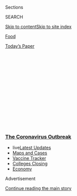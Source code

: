 <div id="app">

<div>

<div>

<div>

<div class="NYTAppHideMasthead css-1q2w90k e1suatyy0">

<div class="section css-ui9rw0 e1suatyy2">

<div class="css-eph4ug er09x8g0">

<div class="css-6n7j50">

</div>

<span class="css-1dv1kvn">Sections</span>

<div class="css-10488qs">

<span class="css-1dv1kvn">SEARCH</span>

</div>

[Skip to content](#site-content)[Skip to site
index](#site-index)

</div>

<div id="masthead-section-label" class="css-1wr3we4 eaxe0e00">

[Food](https://www.nytimes3xbfgragh.onion/section/food)

</div>

<div class="css-10698na e1huz5gh0">

</div>

</div>

<div id="masthead-bar-one" class="section hasLinks css-15hmgas e1csuq9d3">

<div class="css-uqyvli e1csuq9d0">

</div>

<div class="css-1uqjmks e1csuq9d1">

</div>

<div class="css-9e9ivx">

[](https://myaccount.nytimes3xbfgragh.onion/auth/login?response_type=cookie&client_id=vi)

</div>

<div class="css-1bvtpon e1csuq9d2">

[Today’s
Paper](https://www.nytimes3xbfgragh.onion/section/todayspaper)

</div>

</div>

</div>

</div>

<div data-aria-hidden="false">

<div id="site-content" data-role="main">

<div>

<div class="css-1aor85t" style="opacity:0.000000001;z-index:-1;visibility:hidden">

<div class="css-1hqnpie">

<div class="css-epjblv">

<span class="css-17xtcya">[Food](/section/food)</span><span class="css-x15j1o">|</span><span class="css-fwqvlz">Niven
Patel, a Miami Chef, Is Not Giving Up on
2020</span>

</div>

<div class="css-k008qs">

<div class="css-1iwv8en">

<span class="css-18z7m18"></span>

<div>

</div>

</div>

<span class="css-1n6z4y">https://nyti.ms/2DuJExj</span>

<div class="css-1705lsu">

<div class="css-4xjgmj">

<div class="css-4skfbu" data-role="toolbar" data-aria-label="Social Media Share buttons, Save button, and Comments Panel with current comment count" data-testid="share-tools">

  - 
  - 
  - 
  - 
    
    <div class="css-6n7j50">
    
    </div>

  - 
  - 

</div>

</div>

</div>

</div>

</div>

</div>

<div class="css-13pd83m">

<div class="css-l9svim">

### [<span class="css-pa1jbp"><span class="css-1rxm0ex">The Coronavirus</span><span class="css-1rxm0ex"> Outbreak</span></span>](https://www.nytimes3xbfgragh.onion/news-event/coronavirus?name=styln-coronavirus-national&region=TOP_BANNER&variant=undefined&block=storyline_menu_recirc&action=click&pgtype=Article&impression_id=bcdbc460-e38b-11ea-ab31-cfe12db18fb4)

  - <span class="css-ousu42"><span class="css-12clwdu">live</span>[Latest
    Updates](https://www.nytimes3xbfgragh.onion/2020/08/20/world/coronavirus-covid.html?name=styln-coronavirus-national&region=TOP_BANNER&variant=undefined&block=storyline_menu_recirc&action=click&pgtype=Article&impression_id=bcdbc461-e38b-11ea-ab31-cfe12db18fb4)</span>
  - <span class="css-ousu42">[Maps and
    Cases](https://www.nytimes3xbfgragh.onion/interactive/2020/us/coronavirus-us-cases.html?name=styln-coronavirus-national&region=TOP_BANNER&variant=undefined&block=storyline_menu_recirc&action=click&pgtype=Article&impression_id=bcdbeb70-e38b-11ea-ab31-cfe12db18fb4)</span>
  - <span class="css-ousu42">[Vaccine
    Tracker](https://www.nytimes3xbfgragh.onion/interactive/2020/science/coronavirus-vaccine-tracker.html?name=styln-coronavirus-national&region=TOP_BANNER&variant=undefined&block=storyline_menu_recirc&action=click&pgtype=Article&impression_id=bcdbeb71-e38b-11ea-ab31-cfe12db18fb4)</span>
  - <span class="css-ousu42">[Colleges
    Closing](https://www.nytimes3xbfgragh.onion/2020/08/19/us/colleges-closing-covid.html?name=styln-coronavirus-national&region=TOP_BANNER&variant=undefined&block=storyline_menu_recirc&action=click&pgtype=Article&impression_id=bcdbeb72-e38b-11ea-ab31-cfe12db18fb4)</span>
  - <span class="css-ousu42">[Economy](https://www.nytimes3xbfgragh.onion/live/2020/08/20/business/stock-market-today-coronavirus?name=styln-coronavirus-national&region=TOP_BANNER&variant=undefined&block=storyline_menu_recirc&action=click&pgtype=Article&impression_id=bcdbeb73-e38b-11ea-ab31-cfe12db18fb4)</span>

</div>

</div>

<div id="top-wrapper" class="css-1sy8kpn">

<div id="top-slug" class="css-l9onyx">

Advertisement

</div>

[Continue reading the main
story](#after-top)

<div class="ad top-wrapper" style="text-align:center;height:100%;display:block;min-height:250px">

<div id="top" class="place-ad" data-position="top" data-size-key="top">

</div>

</div>

<div id="after-top">

</div>

</div>

<div>

<div id="sponsor-wrapper" class="css-1hyfx7x">

<div id="sponsor-slug" class="css-19vbshk">

Supported by

</div>

[Continue reading the main
story](#after-sponsor)

<div id="sponsor" class="ad sponsor-wrapper" style="text-align:center;height:100%;display:block">

</div>

<div id="after-sponsor">

</div>

</div>

<div class="css-186x18t">

</div>

<div class="css-1vkm6nb ehdk2mb0">

# Niven Patel, a Miami Chef, Is Not Giving Up on 2020

</div>

A return to indoor dining may be far off, but he just opened a new,
Caribbean-inspired restaurant and is moving ahead with plans for others.

<div class="css-79elbk" data-testid="photoviewer-wrapper">

<div class="css-z3e15g" data-testid="photoviewer-wrapper-hidden">

</div>

<div class="css-1a48zt4 ehw59r15" data-testid="photoviewer-children">

![<span class="css-16f3y1r e13ogyst0" data-aria-hidden="true">Niven
Patel in the kitchen at Mamey, the new restaurant he opened last week in
Coral Gables, Fla. It is open only for takeout, delivery and limited
outdoor
dining.</span><span class="css-cnj6d5 e1z0qqy90" itemprop="copyrightHolder"><span class="css-1ly73wi e1tej78p0">Credit...</span><span><span>Alfonso
Duran for The New York
Times</span></span></span>](https://static01.graylady3jvrrxbe.onion/images/2020/08/12/dining/12virus-patel1/merlin_175113192_dc4f0b5c-b5e0-4422-b7df-f170ded72ff6-articleLarge.jpg?quality=75&auto=webp&disable=upscale)

</div>

</div>

<div class="css-18e8msd">

<div class="css-vp77d3 epjyd6m0">

<div class="css-1baulvz">

By [<span class="css-1baulvz last-byline" itemprop="name">Brett
Anderson</span>](https://www.nytimes3xbfgragh.onion/by/brett-anderson)

</div>

</div>

  - 
    
    <div class="css-ld3wwf e16638kd2">
    
    Aug. 10,
    2020
    
    </div>

  - 
    
    <div class="css-4xjgmj">
    
    <div class="css-d8bdto" data-role="toolbar" data-aria-label="Social Media Share buttons, Save button, and Comments Panel with current comment count" data-testid="share-tools">
    
      - 
      - 
      - 
      - 
        
        <div class="css-6n7j50">
        
        </div>
    
      - 
      - 
    
    </div>
    
    </div>

</div>

</div>

<div class="section meteredContent css-1r7ky0e" name="articleBody" itemprop="articleBody">

<div class="css-1fanzo5 StoryBodyCompanionColumn">

<div class="css-53u6y8">

CORAL GABLES, Fla. — The last week in July was an especially stressful
one for Niven Patel, and for Floridians in general.

It began with Mr. Patel’s decision to permanently close one of two
locations of [Ghee Indian Kitchen](https://www.gheemiami.com/), the
Miami-area restaurant that brought the chef national acclaim. The week
ended with South Florida
[bracing](https://www.nytimes3xbfgragh.onion/2020/08/02/us/florida-hurricane-isaias-coronavirus.html)
for the arrival of [Hurricane
Isaias](https://www.nytimes3xbfgragh.onion/2020/08/04/us/isaias-storm-updates.html),
just as the state recorded its fourth straight day of record reported
deaths from Covid-19.

In the midst of all of this — while still adjusting to having become a
father to twin daughters in June — Mr. Patel was busy with final
preparations for the opening of a new restaurant called
[Mamey](https://www.thesishotelmiami.com/taste/mamey/). Doing so in a
pandemic, he conceded, is “pretty insane.”

</div>

</div>

<div class="css-79elbk" data-testid="photoviewer-wrapper">

<div class="css-z3e15g" data-testid="photoviewer-wrapper-hidden">

</div>

<div class="css-1a48zt4 ehw59r15" data-testid="photoviewer-children">

![<span class="css-16f3y1r e13ogyst0" data-aria-hidden="true">Mamey’s
staff huddled last Wednesday night before serving its first
guests. </span><span class="css-cnj6d5 e1z0qqy90" itemprop="copyrightHolder"><span class="css-1ly73wi e1tej78p0">Credit...</span><span>Alfonso
Duran for The New York
Times</span></span>](https://static01.graylady3jvrrxbe.onion/images/2020/08/12/dining/12virus-patel4/merlin_175376715_a49a20ce-8a00-4054-8483-0fe8a9d9e155-articleLarge.jpg?quality=75&auto=webp&disable=upscale)

</div>

</div>

<div class="css-1fanzo5 StoryBodyCompanionColumn">

<div class="css-53u6y8">

Mr. Patel, 36, is one of Miami’s best-known and promising young chefs —
in May, Food & Wine magazine anointed him one of the country’s [10 Best
New
Chefs](https://www.foodandwine.com/chefs/best-new-chefs-2020-niven-patel).
At a time when many high-end restaurateurs are putting their careers and
businesses on pause in the face of spiraling health and economic crises,
Mr. Patel is forging ahead — in his quiet, cautious way — with Mamey, in
an attempt to salvage what was shaping up to be a banner year.

</div>

</div>

<div class="css-1fanzo5 StoryBodyCompanionColumn">

<div class="css-53u6y8">

The new restaurant, which opened last Wednesday in Coral Gables, serves
food and drinks only for takeout, delivery and limited outdoor dining,
in keeping with Miami-Dade County’s ban on indoor service. But even with
those restrictions, Mr. Patel was eager to
act.

</div>

</div>

<div class="css-79elbk" data-testid="photoviewer-wrapper">

<div class="css-z3e15g" data-testid="photoviewer-wrapper-hidden">

</div>

<div class="css-1a48zt4 ehw59r15" data-testid="photoviewer-children">

<div class="css-1xdhyk6 erfvjey0">

<span class="css-1ly73wi e1tej78p0">Image</span>

<div class="css-zjzyr8">

<div data-testid="lazyimage-container" style="height:257.77777777777777px">

</div>

</div>

</div>

<span class="css-16f3y1r e13ogyst0" data-aria-hidden="true">Outside,
near the pool, at the THesis Hotel, where Mamey is located, on opening
night. Miami-Dade County requires that diners wear masks in restaurants,
but they can be taken off at
tables.</span><span class="css-cnj6d5 e1z0qqy90" itemprop="copyrightHolder"><span class="css-1ly73wi e1tej78p0">Credit...</span><span>Alfonso
Duran for The New York Times</span></span>

</div>

</div>

<div class="css-1fanzo5 StoryBodyCompanionColumn">

<div class="css-53u6y8">

“It’s honestly been very mentally refreshing, to get into the kitchen
and start creating new dishes that we’ve envisioned now for a year and a
half,” he said. “Where at Ghee it’s been about survival, this is new.”

Mr. Patel has had big plans. Mamey, which takes its name from a fruit
popular in Latin America and South Florida, was originally scheduled to
open in the spring, along with another restaurant, Orno, both of them in
[Paseo de la Riviera](https://www.paseodelariviera.com/), a new
development in Coral Gables that includes apartments and the [THesis
Hotel](https://www.paseodelariviera.com/thesis-hotel/).

</div>

</div>

<div class="css-1fanzo5 StoryBodyCompanionColumn">

<div class="css-53u6y8">

The openings were put on hold in March, when city and county officials
shut down Miami-area restaurants; so was that of a permanent location
for
[Erba](https://www.miamiherald.com/miami-com/restaurants/article236003993.html),
a pasta restaurant owned by Mr. Patel that had a popular run as a pop-up
in 2019. The photo shoot for a Food & Wine article on the top chefs was
also in March — a day after Mr. Patel laid off all 64 of his employees.
“It’s why I’m not smiling,” he said.

Two of those workers were farmers who tended to [Rancho Patel, the
two-acre
farm](https://www.nytimes3xbfgragh.onion/2017/08/14/dining/florida-chef-niven-patel-backyard-farm.html)
that surrounds his family’s house in Homestead, about 30 miles south of
Coral Gables. Weeds have since taken over the swath of tilled land in
the backyard where he grew produce and herbs for Ghee Indian Kitchen.

“We can do some serious damage with this plot,” Mr. Patel said as he
kicked at rocks in the soil one evening. He recently hired [Roberto
Grossman](https://www.tinyfarmmiami.com/), a farmer in Homestead, to
revive Rancho Patel. “We just need to put some love back into
it.”

</div>

</div>

<div class="css-79elbk" data-testid="photoviewer-wrapper">

<div class="css-z3e15g" data-testid="photoviewer-wrapper-hidden">

</div>

<div class="css-1a48zt4 ehw59r15" data-testid="photoviewer-children">

<div class="css-1xdhyk6 erfvjey0">

<span class="css-1ly73wi e1tej78p0">Image</span>

<div class="css-zjzyr8">

<div data-testid="lazyimage-container" style="height:309.3333333333333px">

</div>

</div>

</div>

<span class="css-16f3y1r e13ogyst0" data-aria-hidden="true">Taro grows
on the side of Mr. Patel’s home in Homestead, Fla., which is also the
site of his farm, Rancho
Patel.</span><span class="css-cnj6d5 e1z0qqy90" itemprop="copyrightHolder"><span class="css-1ly73wi e1tej78p0">Credit...</span><span>Alfonso
Duran for The New York Times</span></span>

</div>

</div>

<div class="css-1fanzo5 StoryBodyCompanionColumn">

<div class="css-53u6y8">

A bright spot at Rancho Patel has been the tropical fruit that
flourishes in the blazing-hot Florida summer and that Mr. Patel
harvests, with the help of his father in-law. Much of it — including
mangoes, lychees and guanábana — will show up in the food and cocktails
at Mamey, whose opening is the first step in providing the chef a larger
canvas to showcase the full range of his
talent.

<div id="NYT_MAIN_CONTENT_1_REGION" class="css-9tf9ac">

<div>

<div id="styln-covid-updates-world" class="section interactive-content interactive-size-medium css-1ftcdic">

<div class="css-17ih8de interactive-body">

<div id="styln-briefing-block" data-asset-id="QXJ0aWNsZTpueXQ6Ly9hcnRpY2xlL2NlNTkwYjM3LWJmOWItNTdmYy05MmI1LWFlNjk3ZDBlZmU2NQ==">

<div class="briefing-block-header-section">

# [Latest Updates: The Coronavirus Outbreak](https://www.nytimes3xbfgragh.onion/2020/08/20/world/coronavirus-covid.html?action=click&pgtype=Article&state=default&region=MAIN_CONTENT_1&context=storylines_live_updates)

<div class="briefing-block-ts">

Updated 2020-08-21T07:46:15.883Z

</div>

</div>

  - [Shutdowns, warnings and scoldings follow alarming incidents on
    college
    campuses.](https://www.nytimes3xbfgragh.onion/2020/08/20/world/coronavirus-covid.html?action=click&pgtype=Article&state=default&region=MAIN_CONTENT_1&context=storylines_live_updates#link-68774d88)
  - [Biden knocks Trump’s pandemic response, and outlines a national
    strategy.](https://www.nytimes3xbfgragh.onion/2020/08/20/world/coronavirus-covid.html?action=click&pgtype=Article&state=default&region=MAIN_CONTENT_1&context=storylines_live_updates#link-26b58724)
  - [U.S. health agencies announce moves to confront the flu season and
    plummeting child vaccination
    rates.](https://www.nytimes3xbfgragh.onion/2020/08/20/world/coronavirus-covid.html?action=click&pgtype=Article&state=default&region=MAIN_CONTENT_1&context=storylines_live_updates#link-4e542da3)

<div class="briefing-block-footer">

<div class="briefing-block-footer-meta">

[See more
updates](https://www.nytimes3xbfgragh.onion/2020/08/20/world/coronavirus-covid.html?action=click&pgtype=Article&state=default&region=MAIN_CONTENT_1&context=storylines_live_updates)

</div>

<div class="briefing-block-briefinglinks">

<span>More live coverage:</span>
[Markets](https://www.nytimes3xbfgragh.onion/live/2020/08/20/business/stock-market-today-coronavirus?action=click&pgtype=Article&state=default&region=MAIN_CONTENT_1&context=storylines_live_updates)

</div>

</div>

</div>

</div>

</div>

</div>

</div>

The cuisine at Ghee, which opened its first location in 2017, reflects
the chef’s Indian roots; both his and his wife’s families hail from the
Indian state of
Gujarat.

</div>

</div>

<div class="css-a7yk8a e73j0it0">

<div class="css-1xdhyk6 erfvjey0">

<span class="css-1ly73wi e1tej78p0">Image</span>

<div class="css-zjzyr8">

<div data-testid="lazyimage-container" style="height:436.28888888888883px">

</div>

</div>

</div>

<span class="css-16f3y1r e13ogyst0" data-aria-hidden="true">The Mamey’s
Swizzle is a spiced rum drink with coconut, chai and
mamey.</span><span class="css-cnj6d5 e1z0qqy90" itemprop="copyrightHolder"><span class="css-1ly73wi e1tej78p0">Credit...</span><span>Alfonso
Duran for The New York
Times</span></span>

<div class="css-1xdhyk6 erfvjey0">

<span class="css-1ly73wi e1tej78p0">Image</span>

<div class="css-zjzyr8">

<div data-testid="lazyimage-container" style="height:436.93333333333334px">

</div>

</div>

</div>

<span class="css-16f3y1r e13ogyst0" data-aria-hidden="true">A tray of
tropical fruit at Mamey includes star fruit, mango and
mamey.</span><span class="css-cnj6d5 e1z0qqy90" itemprop="copyrightHolder"><span class="css-1ly73wi e1tej78p0">Credit...</span><span>Alfonso
Duran for The New York Times</span></span>

</div>

<div class="css-1fanzo5 StoryBodyCompanionColumn">

<div class="css-53u6y8">

But Mr. Patel was born in Valdosta, Ga., and raised in Jacksonville,
Fla. He made a name for himself locally while cooking New American food
as chef de cuisine at [Michael’s Genuine](https://michaelsgenuine.com/),
the flagship restaurant of Michael Schwartz, a star Miami chef, after
working in a restaurant on Grand Cayman, in the Caribbean.

“My whole background doesn’t have anything to do with Indian food,” Mr.
Patel said. “I get most excited about exploring all this other kind of
food.”

Mamey’s menu combines ideas from the cuisines of island nations — “We
don’t want boundaries,” Mr. Patel said — but with an emphasis on the
Caribbean.

</div>

</div>

<div class="css-79elbk" data-testid="photoviewer-wrapper">

<div class="css-z3e15g" data-testid="photoviewer-wrapper-hidden">

</div>

<div class="css-1a48zt4 ehw59r15" data-testid="photoviewer-children">

<div class="css-1xdhyk6 erfvjey0">

<span class="css-1ly73wi e1tej78p0">Image</span>

<div class="css-zjzyr8">

<div data-testid="lazyimage-container" style="height:483.33333333333326px">

</div>

</div>

</div>

<span class="css-16f3y1r e13ogyst0" data-aria-hidden="true">Dishes at
Mamey, clockwise from top left: a Caesar salad; wahoo ceviche; roti
stuffed with callaloo and chickpeas; roasted beet and snow pea salad;
and a quinoa and avocado
salad. </span><span class="css-cnj6d5 e1z0qqy90" itemprop="copyrightHolder"><span class="css-1ly73wi e1tej78p0">Credit...</span><span>Alfonso
Duran for The New York Times</span></span>

</div>

</div>

<div class="css-1fanzo5 StoryBodyCompanionColumn">

<div class="css-53u6y8">

At a menu tasting for his corporate partners in Mamey’s dining room a
week before the opening, the chef introduced a dish of plantains as a
personal favorite. Brown and custardy, they had been roasted in ghee,
and finished with pickled onions and fresh cilantro. The chef noted how
the flavors of Jamaican jerk were subtly expressed in the spiced yogurt
beneath the fruit.

Mohamed Alkassar, director of operations for [Nolan Reynolds
International](https://www.nrinternational.com/), the company that
developed Paseo de la Riviera, sat at the end of a long table in a room
behind Mamey’s bar. “What I like about Chef’s food the most, it’s the
simplest dish on the menu that ends up surprising me the most,” he
said.

</div>

</div>

<div class="css-79elbk" data-testid="photoviewer-wrapper">

<div class="css-z3e15g" data-testid="photoviewer-wrapper-hidden">

</div>

<div class="css-1a48zt4 ehw59r15" data-testid="photoviewer-children">

<div class="css-1xdhyk6 erfvjey0">

<span class="css-1ly73wi e1tej78p0">Image</span>

<div class="css-zjzyr8">

<div data-testid="lazyimage-container" style="height:309.3333333333333px">

</div>

</div>

</div>

<span class="css-16f3y1r e13ogyst0" data-aria-hidden="true">From left,
Mr. Patel discussed Mamey’s menu with his business partners Mohamed
Alkassar and Brent Reynolds during a tasting in the week before opening
day.</span><span class="css-cnj6d5 e1z0qqy90" itemprop="copyrightHolder"><span class="css-1ly73wi e1tej78p0">Credit...</span><span>Alfonso
Duran for The New York Times</span></span>

</div>

</div>

<div class="css-1fanzo5 StoryBodyCompanionColumn">

<div class="css-53u6y8">

Mr. Alkassar, 33, had his laptop open to renderings of what the
restaurant will look like by next week, after all of the design elements
are in place: Foliage covers the ceiling above low-hanging light shades
in the two dining rooms, and potted palm trees appear where boxes of
takeout containers were stacked chest-high.

“It was a big investment — a couple hundred thousand dollars — when we
were making the last finishing touches on Mamey,” Mr. Alkassar said.
“One of the conversations we had to have is, do we make that final
investment? When we’re not even going to open for inside dining?”

<div id="NYT_MAIN_CONTENT_2_REGION" class="css-9tf9ac">

<div>

</div>

</div>

He said the company’s decision to proceed with Mamey and Orno, which is
now scheduled to open early next year with a menu focused on local
ingredients cooked in a wood-burning oven, was a vote of confidence in
Mr. Patel, as well as in the hotel. The development is across the street
from the University of Miami, which begins in-person classes on
Monday.

</div>

</div>

<div class="css-79elbk" data-testid="photoviewer-wrapper">

<div class="css-z3e15g" data-testid="photoviewer-wrapper-hidden">

</div>

<div class="css-1a48zt4 ehw59r15" data-testid="photoviewer-children">

<div class="css-1xdhyk6 erfvjey0">

<span class="css-1ly73wi e1tej78p0">Image</span>

<div class="css-zjzyr8">

<div data-testid="lazyimage-container" style="height:257.77777777777777px">

</div>

</div>

</div>

<span class="css-16f3y1r e13ogyst0" data-aria-hidden="true">Mr. Patel
and Mr. Alkassar in Mamey’s kitchen. Though the restaurant has no indoor
dining, they hope to sell to students returning to the University of
Miami campus across the
street.</span><span class="css-cnj6d5 e1z0qqy90" itemprop="copyrightHolder"><span class="css-1ly73wi e1tej78p0">Credit...</span><span>Alfonso
Duran for The New York Times</span></span>

</div>

</div>

<div class="css-1fanzo5 StoryBodyCompanionColumn">

<div class="css-53u6y8">

The school’s students and faculty, Mr. Alkassar said, “are a big part of
our revenue model, for both the hotel and the restaurants.”

Mr. Patel runs the hotel’s food and beverage programs in partnership
with Nolan Reynolds. The team developed multiple business plans for
Mamey over the spring and summer, as Miami-area restaurants struggled to
navigate changing government restrictions.

The menu was rewritten with takeout in mind. Mr. Patel and his staff
tested how dishes would perform by putting them in cardboard to-go boxes
and waiting 15 minutes.

</div>

</div>

<div class="css-1fanzo5 StoryBodyCompanionColumn">

<div class="css-53u6y8">

“Has it lost temperature? Has it lost taste? Does it travel well?” said
Mr. Patel. “There are all of these factors you have to consider that
before we wouldn’t have even thought
of.”

</div>

</div>

<div class="css-a7yk8a e73j0it0">

<div class="css-1xdhyk6 erfvjey0">

<span class="css-1ly73wi e1tej78p0">Image</span>

<div class="css-zjzyr8">

<div data-testid="lazyimage-container" style="height:461.4222222222222px">

</div>

</div>

</div>

<span class="css-16f3y1r e13ogyst0" data-aria-hidden="true">Alina
Tellez, the assistant general manager of Mamey, holding a takeout bag
with gerbera daisies, which Mr. Patel decided to add to takeout
orders.</span><span class="css-cnj6d5 e1z0qqy90" itemprop="copyrightHolder"><span class="css-1ly73wi e1tej78p0">Credit...</span><span>Alfonso
Duran for The New York
Times</span></span>

<div class="css-1xdhyk6 erfvjey0">

<span class="css-1ly73wi e1tej78p0">Image</span>

<div class="css-zjzyr8">

<div data-testid="lazyimage-container" style="height:456.9111111111111px">

</div>

</div>

</div>

<span class="css-16f3y1r e13ogyst0" data-aria-hidden="true">Mr. Patel
preparing a takeout order of pork belly pad
Thai.</span><span class="css-cnj6d5 e1z0qqy90" itemprop="copyrightHolder"><span class="css-1ly73wi e1tej78p0">Credit...</span><span>Alfonso
Duran for The New York Times</span></span>

</div>

<div class="css-1fanzo5 StoryBodyCompanionColumn">

<div class="css-53u6y8">

The test included a coconut-lime ceviche of Florida wahoo, summer rolls
filled with pickled shiitakes and fresh avocado, and a jerk chicken
sandwich with jackfruit barbecue sauce.

Tim Piazza, the executive chef for Mr. Patel’s restaurant company, Aya
Hospitality, still worried that some dishes were less suited to takeout
than
others.

<div id="NYT_MAIN_CONTENT_3_REGION" class="css-9tf9ac">

<div>

<div id="styln-prism-freeform-1594220623585" class="section interactive-content interactive-size-medium css-1ftcdic">

<div class="css-17ih8de interactive-body">

<div id="prism-freeform-block-18477" class="css-19mumt8" data-role="complementary" data-storyline="The Coronavirus Outbreak" data-truncated="true" tabindex="0">

<div class="css-a8d9oz">

<div class="css-eb027h">

[](https://www.nytimes3xbfgragh.onion/news-event/coronavirus?action=click&pgtype=Article&state=default&region=MAIN_CONTENT_3&context=storylines_faq)

### The Coronavirus Outbreak ›

#### Frequently Asked Questions

Updated August 17, 2020

  - #### Why does standing six feet away from others help?
    
      - The coronavirus spreads primarily through droplets from your
        mouth and nose, especially when you cough or sneeze. The C.D.C.,
        one of the organizations using that measure, [bases its
        recommendation of six
        feet](https://www.nytimes3xbfgragh.onion/2020/04/14/health/coronavirus-six-feet.html?action=click&pgtype=Article&state=default&region=MAIN_CONTENT_3&context=storylines_faq)
        on the idea that most large droplets that people expel when they
        cough or sneeze will fall to the ground within six feet. But six
        feet has never been a magic number that guarantees complete
        protection. Sneezes, for instance, can launch droplets a lot
        farther than six feet, [according to a recent
        study](https://jamanetwork.com/journals/jama/fullarticle/2763852).
        It's a rule of thumb: You should be safest standing six feet
        apart outside, especially when it's windy. But keep a mask on at
        all times, even when you think you’re far enough apart.

  - #### I have antibodies. Am I now immune?
    
      - As of right now,[that seems likely, for at least several
        months.](https://www.nytimes3xbfgragh.onion/2020/07/22/health/covid-antibodies-herd-immunity.html?action=click&pgtype=Article&state=default&region=MAIN_CONTENT_3&context=storylines_faq)
        There have been frightening accounts of people suffering what
        seems to be a second bout of Covid-19. But experts say these
        patients may have a drawn-out course of infection, with the
        virus taking a slow toll weeks to months after initial exposure.
        People infected with the coronavirus typically
        [produce](https://www.nature.com/articles/s41586-020-2456-9)
        immune molecules called antibodies, which are [protective
        proteins made in response to an
        infection](https://www.nytimes3xbfgragh.onion/2020/05/07/health/coronavirus-antibody-prevalence.html?action=click&pgtype=Article&state=default&region=MAIN_CONTENT_3&context=storylines_faq)[.
        These antibodies
        may](https://www.nytimes3xbfgragh.onion/2020/05/07/health/coronavirus-antibody-prevalence.html?action=click&pgtype=Article&state=default&region=MAIN_CONTENT_3&context=storylines_faq)
        last in the body [only two to three
        months](https://www.nature.com/articles/s41591-020-0965-6),
        which may seem worrisome, but that’s perfectly normal after an
        acute infection subsides, said Dr. Michael Mina, an immunologist
        at Harvard University. It may be possible to get the coronavirus
        again, but it’s highly unlikely that it would be possible in a
        short window of time from initial infection or make people
        sicker the second time.

  - #### I’m a small-business owner. Can I get relief?
    
      - The [stimulus bills enacted in
        March](https://www.nytimes3xbfgragh.onion/article/small-business-loans-stimulus-grants-freelancers-coronavirus.html?action=click&pgtype=Article&state=default&region=MAIN_CONTENT_3&context=storylines_faq)
        offer help for the millions of American small businesses. Those
        eligible for aid are businesses and nonprofit organizations with
        fewer than 500 workers, including sole proprietorships,
        independent contractors and freelancers. Some larger companies
        in some industries are also eligible. The help being offered,
        which is being managed by the Small Business Administration,
        includes the Paycheck Protection Program and the Economic Injury
        Disaster Loan program. But lots of folks have [not yet seen
        payouts.](https://www.nytimes3xbfgragh.onion/interactive/2020/05/07/business/small-business-loans-coronavirus.html?action=click&pgtype=Article&state=default&region=MAIN_CONTENT_3&context=storylines_faq)
        Even those who have received help are confused: The rules are
        draconian, and some are stuck sitting on [money they don’t know
        how to
        use.](https://www.nytimes3xbfgragh.onion/2020/05/02/business/economy/loans-coronavirus-small-business.html?action=click&pgtype=Article&state=default&region=MAIN_CONTENT_3&context=storylines_faq)
        Many small-business owners are getting less than they expected
        or [not hearing anything at
        all.](https://www.nytimes3xbfgragh.onion/2020/06/10/business/Small-business-loans-ppp.html?action=click&pgtype=Article&state=default&region=MAIN_CONTENT_3&context=storylines_faq)

  - #### What are my rights if I am worried about going back to work?
    
      - Employers have to provide [a safe
        workplace](https://www.osha.gov/SLTC/covid-19/standards.html)
        with policies that protect everyone equally. [And if one of your
        co-workers tests positive for the coronavirus, the
        C.D.C.](https://www.nytimes3xbfgragh.onion/article/coronavirus-money-unemployment.html?action=click&pgtype=Article&state=default&region=MAIN_CONTENT_3&context=storylines_faq)
        has said that [employers should tell their
        employees](https://www.cdc.gov/coronavirus/2019-ncov/community/guidance-business-response.html)
        -- without giving you the sick employee’s name -- that they may
        have been exposed to the virus.

  - #### What is school going to look like in September?
    
      - It is unlikely that many schools will return to a normal
        schedule this fall, requiring the grind of [online
        learning](https://www.nytimes3xbfgragh.onion/2020/06/05/us/coronavirus-education-lost-learning.html?action=click&pgtype=Article&state=default&region=MAIN_CONTENT_3&context=storylines_faq),
        [makeshift child
        care](https://www.nytimes3xbfgragh.onion/2020/05/29/us/coronavirus-child-care-centers.html?action=click&pgtype=Article&state=default&region=MAIN_CONTENT_3&context=storylines_faq)
        and [stunted
        workdays](https://www.nytimes3xbfgragh.onion/2020/06/03/business/economy/coronavirus-working-women.html?action=click&pgtype=Article&state=default&region=MAIN_CONTENT_3&context=storylines_faq)
        to continue. California’s two largest public school districts —
        Los Angeles and San Diego — said on July 13, that [instruction
        will be remote-only in the
        fall](https://www.nytimes3xbfgragh.onion/2020/07/13/us/lausd-san-diego-school-reopening.html?action=click&pgtype=Article&state=default&region=MAIN_CONTENT_3&context=storylines_faq),
        citing concerns that surging coronavirus infections in their
        areas pose too dire a risk for students and teachers. Together,
        the two districts enroll some 825,000 students. They are the
        largest in the country so far to abandon plans for even a
        partial physical return to classrooms when they reopen in
        August. For other districts, the solution won’t be an
        all-or-nothing approach. [Many
        systems](https://bioethics.jhu.edu/research-and-outreach/projects/eschool-initiative/school-policy-tracker/),
        including the nation’s largest, New York City, are devising
        [hybrid
        plans](https://www.nytimes3xbfgragh.onion/2020/06/26/us/coronavirus-schools-reopen-fall.html?action=click&pgtype=Article&state=default&region=MAIN_CONTENT_3&context=storylines_faq)
        that involve spending some days in classrooms and other days
        online. There’s no national policy on this yet, so check with
        your municipal school system regularly to see what is happening
        in your
community.

<div id="styln-survey-component-18477" class="styln-survey-component" data-surveyname="faq" data-surveystoryline="coronavirus">

</div>

</div>

<div class="css-6mllg9">

</div>

<div class="css-pmm6ed">

<span class="css-5gimkt"></span>

</div>

</div>

</div>

</div>

</div>

</div>

</div>

“You want to be eating ceviche five minutes after you made it, not 45
minutes,” he said.

Mamey’s playful, bright-flavored food is reminiscent of the culturally
omnivorous, fruit-forward cuisine championed in Miami by chefs like
[Norman Van Aken](https://normanvanaken.com), [Cindy
Hutson](https://www.miamiherald.com/miami-com/restaurants/article244354337.html)
and [Douglas Rodriguez](https://chefdouglasrodriguez.com) in the 1990s
and early 2000s. That often busy, Latin-Caribbean-inspired cooking was a
dominant style in local fine dining in the 2010s, when chefs like Mr.
Schwartz and Michelle Bernstein grabbed attention with simpler dishes at
more modest, bistrolike restaurants.

With Mamey, Mr. Patel joins a new generation of chefs — Michael Beltran,
the 34-year-old chef-owner of [Ariete](https://arietecoconutgrove.com/),
is another prominent example — who are reorienting Miami fine dining
around cuisines brought to South Florida over the years by immigrants
from Latin America and the Caribbean. They’re doing so at a moment when
others are looking at the cooking of Miami’s recent past with fresh
eyes.

“When I started, I said, ‘I’m not going to put fruit on anything,’” said
Ms. Bernstein, 51, a Miami native whose restaurant in Little Havana,
[Café La Trova](https://www.cafelatrova.com/), is temporarily closed
because of the coronavirus. “I’m old enough where I’ve come around. Now
I can’t wait to brown butter and put mango in it.”

</div>

</div>

<div class="css-1fanzo5 StoryBodyCompanionColumn">

<div class="css-53u6y8">

Mr. Patel describes Mamey’s menu in practical terms. “The food fits in
with the demographics of the area,” he said. “Plus, I spent
two-and-a-half years in the Cayman Islands. I really love that cuisine.”

His colleagues invariably bring up his calm demeanor and lack of ego as
defining characteristics. Mr. Patel speaks quietly. His taste for
brightly colored socks — one afternoon at Racho Patel, he wore a green,
avocado-themed pair — may be the loudest thing about him.

“He’s very collected,” Mr. Schwartz said. “That struck me the first time
I met him. A lot of young chefs are kind of frenetic and chaotic.”

Mr. Patel’s even temper has certainly been tested during the pandemic.
In June, after seven years of trying to start a family, he and his wife,
Shivani, welcomed twin daughters into their home. Ms. Patel, a co-owner
of Aya Hospitality, stepped away from the restaurants to care for the
newborns, who were carried by a surrogate.

The babies’ arrival also raised the level of concern that Mr. Patel
could be exposed to the coronavirus through work — and could bring it
into the house he shares with his in-laws.

“We’re trying to create a culture of being safe,” Mr. Patel said. “One
person not being safe outside of work could affect the entire
enterprise.”

</div>

</div>

<div class="css-79elbk" data-testid="photoviewer-wrapper">

<div class="css-z3e15g" data-testid="photoviewer-wrapper-hidden">

</div>

<div class="css-1a48zt4 ehw59r15" data-testid="photoviewer-children">

<div class="css-1xdhyk6 erfvjey0">

<span class="css-1ly73wi e1tej78p0">Image</span>

<div class="css-zjzyr8">

<div data-testid="lazyimage-container" style="height:309.3333333333333px">

</div>

</div>

</div>

<span class="css-16f3y1r e13ogyst0" data-aria-hidden="true">Tim Piazza,
the executive chef of Mr. Patel’s restaurant company, has been
quarantining at home, to guarantee there is a healthy chef in case
others become
ill.</span><span class="css-cnj6d5 e1z0qqy90" itemprop="copyrightHolder"><span class="css-1ly73wi e1tej78p0">Credit...</span><span>Alfonso
Duran for The New York Times</span></span>

</div>

</div>

<div class="css-1fanzo5 StoryBodyCompanionColumn">

<div class="css-53u6y8">

Brenda Perez took a job as a server at Mamey in part, she said, because
of the cautious way Mr. Patel has managed the original Ghee. The chef
ended indoor dining at the restaurant in early July, just before the
county mandated it.

“The way they responded to the virus this entire time has been very
responsible,” said Ms. Perez, 37, whose boyfriend works at Ghee. “They
care about their employees and how they feel.”

In June, as the coronavirus outbreak in Florida grew more worrisome, Mr.
Patel and Mr. Alkassar asked Mr. Piazza, the restaurant group’s
executive chef, to quarantine at home. Mr. Piazza’s wife had just tested
positive for the coronavirus, as had their nanny and the nanny’s
husband.

“When this happened, Niven was like, ‘Stay home,’” Mr. Piazza said.

Even after tests for his wife came back negative, though, the team
insisted that Mr. Piazza remain home, to guarantee a healthy chef in
case others fell sick.

Mr. Piazza, whom Mr. Patel refers to as “my right hand,” has spent the
time testing recipes and writing (and rewriting) menus for Mamey.

“‘The hotel is a big deal for a lot of people,’” Mr. Piazza said Mr.
Patel told him. “‘You’re the only guy who I would trust here if
something happened to
me.’”

</div>

</div>

<div class="css-79elbk" data-testid="photoviewer-wrapper">

<div class="css-z3e15g" data-testid="photoviewer-wrapper-hidden">

</div>

<div class="css-1a48zt4 ehw59r15" data-testid="photoviewer-children">

<div class="css-1xdhyk6 erfvjey0">

<span class="css-1ly73wi e1tej78p0">Image</span>

<div class="css-zjzyr8">

<div data-testid="lazyimage-container" style="height:257.77777777777777px">

</div>

</div>

</div>

<span class="css-16f3y1r e13ogyst0" data-aria-hidden="true">Takeout
orders are delivered to THesis Hotel guest rooms. Mr. Patel runs the
food and beverage service for the
hotel.</span><span class="css-cnj6d5 e1z0qqy90" itemprop="copyrightHolder"><span class="css-1ly73wi e1tej78p0">Credit...</span><span>Alfonso
Duran for The New York Times</span></span>

</div>

</div>

<div class="css-1fanzo5 StoryBodyCompanionColumn">

<div class="css-53u6y8">

Mr. Patel’s team was still making adjustments on opening night. Salsa
verde was added to the piri piri roast chicken. At the last minute, Mr.
Patel decided to tuck a gerbera daisy into every branded takeout bag.
With the THesis Hotel booked to over 60 percent capacity in its first
week of business, there was even talk of growing Mamey’s staff of 34
employees.

Mr. Alkassar stood near the outdoor pool bar on the hotel’s third floor,
where diners ate protected from the rain. He has opened more than 20
restaurants, he said, and despite all the challenges, he can’t remember
another opening that went as smoothly as Mamey’s.

To prove his point, he pulled up a string of texts between Mr. Patel and
himself on his smartphone. One from Mr. Patel read, “Thanks for letting
me always just be who I am.”

Mamey, in the THesis Hotel, 1350 South Dixie Highway, Coral Gables,
Fla.; 888-304-5055;
[thesishotelmiami.com/taste/mamey](https://www.thesishotelmiami.com/taste/mamey/).

</div>

</div>

<div>

</div>

<div class="css-1fanzo5 StoryBodyCompanionColumn">

<div class="css-53u6y8">

*Follow* [*NYT Food on Twitter*](https://twitter.com/nytfood) *and*
[*NYT Cooking on Instagram*](https://www.instagram.com/nytcooking/)*,*
[*Facebook*](https://www.facebookcorewwwi.onion/nytcooking/)*,*
[*YouTube*](https://www.youtube.com/nytcooking) *and*
[*Pinterest*](https://www.pinterest.com/nytcooking/)*.* [*Get regular
updates from NYT Cooking, with recipe suggestions, cooking tips and
shopping
advice*](https://www.nytimes3xbfgragh.onion/newsletters/cooking)*.*

</div>

</div>

</div>

<div>

</div>

<div>

</div>

<div>

</div>

<div>

<div id="bottom-wrapper" class="css-1ede5it">

<div id="bottom-slug" class="css-l9onyx">

Advertisement

</div>

[Continue reading the main
story](#after-bottom)

<div id="bottom" class="ad bottom-wrapper" style="text-align:center;height:100%;display:block;min-height:90px">

</div>

<div id="after-bottom">

</div>

</div>

</div>

</div>

</div>

## Site Index

<div>

</div>

## Site Information Navigation

  - [© <span>2020</span> <span>The New York Times
    Company</span>](https://help.nytimes3xbfgragh.onion/hc/en-us/articles/115014792127-Copyright-notice)

<!-- end list -->

  - [NYTCo](https://www.nytco.com/)
  - [Contact
    Us](https://help.nytimes3xbfgragh.onion/hc/en-us/articles/115015385887-Contact-Us)
  - [Work with us](https://www.nytco.com/careers/)
  - [Advertise](https://nytmediakit.com/)
  - [T Brand Studio](http://www.tbrandstudio.com/)
  - [Your Ad
    Choices](https://www.nytimes3xbfgragh.onion/privacy/cookie-policy#how-do-i-manage-trackers)
  - [Privacy](https://www.nytimes3xbfgragh.onion/privacy)
  - [Terms of
    Service](https://help.nytimes3xbfgragh.onion/hc/en-us/articles/115014893428-Terms-of-service)
  - [Terms of
    Sale](https://help.nytimes3xbfgragh.onion/hc/en-us/articles/115014893968-Terms-of-sale)
  - [Site
    Map](https://spiderbites.nytimes3xbfgragh.onion)
  - [Help](https://help.nytimes3xbfgragh.onion/hc/en-us)
  - [Subscriptions](https://www.nytimes3xbfgragh.onion/subscription?campaignId=37WXW)

</div>

</div>

</div>

</div>
